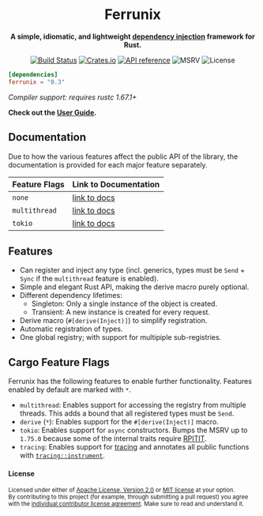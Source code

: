 <div align="center">
  <h1>Ferrunix</h1>
  <p>
    <strong>A simple, idiomatic, and lightweight <a href="https://en.wikipedia.org/wiki/Dependency_injection">dependency injection</a> framework for Rust.</strong>
  </p>
  <p>

[![Build Status](https://github.com/leandros/ferrunix/actions/workflows/ci.yml/badge.svg)](https://github.com/leandros/ferrunix/actions)
[![Crates.io](https://img.shields.io/crates/v/ferrunix.svg)](https://crates.io/crates/ferrunix)
[![API reference](https://docs.rs/ferrunix/badge.svg)](https://docs.rs/ferrunix/)
![MSRV](https://img.shields.io/crates/msrv/ferrunix)
![License](https://img.shields.io/crates/l/ferrunix.svg)

  </p>
</div>

```toml
[dependencies]
ferrunix = "0.3"
```

*Compiler support: requires rustc 1.67.1+*

**Check out the [User Guide](https://leandros.github.io/ferrunix/book).**


## Documentation

Due to how the various features affect the public API of the library, the
documentation is provided for each major feature separately.

|    Feature Flags    | Link to Documentation |
| ------------------- | --------------------- |
| `none`              | [link to docs](https://leandros.github.io/ferrunix/docs-default/ferrunix/)     |
| `multithread`       | [link to docs](https://leandros.github.io/ferrunix/docs-multithread/ferrunix/) |
| `tokio`             | [link to docs](https://leandros.github.io/ferrunix/docs-multithread/ferrunix/) |


## Features

- Can register and inject any type (incl. generics, types must be `Send` +
    `Sync` if the `multithread` feature is enabled).
- Simple and elegant Rust API, making the derive macro purely optional.
- Different dependency lifetimes:
    - Singleton: Only a single instance of the object is created.
    - Transient: A new instance is created for every request.
- Derive macro (`#[derive(Inject)]`) to simplify registration.
- Automatic registration of types.
- One global registry; with support for multipiple sub-registries.

## Cargo Feature Flags

Ferrunix has the following features to enable further functionality.
Features enabled by default are marked with `*`.

- `multithread`: Enables support for accessing the registry from multiple
    threads. This adds a bound that all registered types must be `Send`.
- `derive` (`*`): Enables support for the `#[derive(Inject)]` macro.
- `tokio`: Enables support for `async` constructors. Bumps the MSRV up to
    `1.75.0` because some of the internal traits require
    [RPITIT](https://blog.rust-lang.org/2023/12/21/async-fn-rpit-in-traits.html#whats-stabilizing).
- `tracing`: Enables support for [tracing](https://docs.rs/tracing/latest/tracing/index.html) and annotates all public functions with
    [`tracing::instrument`](https://docs.rs/tracing/latest/tracing/attr.instrument.html).

#### License

<sup>
Licensed under either of <a href="LICENSE-APACHE">Apache License, Version
2.0</a> or <a href="LICENSE-MIT">MIT license</a> at your option.
</sup>

<br>

<sub>
By contributing to this project (for example, through submitting a pull
request) you agree with the <a
href="https://github.com/Leandros/ferrunix/blob/master/Contributors-License-Agreement.md">individual
contributor license agreement</a>. Make sure to read and understand it.
</sub>
